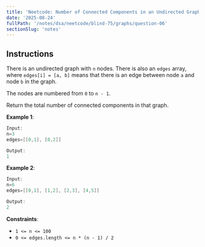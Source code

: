 ```yaml
---
title: 'Neetcode: Number of Connected Components in an Undirected Graph'
date: '2025-08-24'
fullPath: '/notes/dsa/neetcode/blind-75/graphs/question-06'
sectionSlug: 'notes'
---
```


## Instructions

There is an undirected graph with `n` nodes. There is also an `edges` array, where `edges[i] = [a, b]` means that there is an edge between node `a` and node `b` in the graph.

The nodes are numbered from `0` to `n - 1`.

Return the total number of connected components in that graph.

**Example 1**:

```Java
Input:
n=3
edges=[[0,1], [0,2]]

Output:
1
```

**Example 2**:

```Java
Input:
n=6
edges=[[0,1], [1,2], [2,3], [4,5]]

Output:
2
```

**Constraints**:

- `1 <= n <= 100`
- `0 <= edges.length <= n * (n - 1) / 2`
